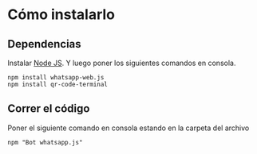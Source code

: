 # Cómo instalarlo
## Dependencias
Instalar [Node JS](https://nodejs.org/es/). Y luego poner los siguientes comandos en consola.
```
npm install whatsapp-web.js
npm install qr-code-terminal
```
## Correr el código
Poner el siguiente comando en consola estando en la carpeta del archivo
```
npm "Bot whatsapp.js"
```